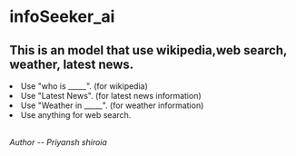 # infoSeeker_ai
<h2>This is an model that use wikipedia,web search, weather, latest news.</h2>

<li>Use "who is _____". (for wikipedia)</li>
<li>Use "Latest News". (for latest news information)</li>
<li>Use "Weather in _____". (for weather information)</li>
<li>Use anything for web search.</li>

<br><i>Author -- Priyansh shiroia</i></br>
